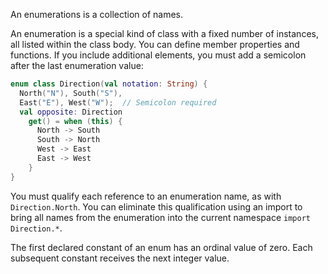 An enumerations is a collection of names.

An enumeration is a special kind of class with a fixed number of instances, all listed within the class body. You can define member properties and functions. If you include additional elements, you must add a semicolon after the last enumeration value:
```kt
enum class Direction(val notation: String) {
  North("N"), South("S"),
  East("E"), West("W");  // Semicolon required
  val opposite: Direction
    get() = when (this) {
      North -> South
      South -> North
      West -> East
      East -> West
    }
}
```

You must qualify each reference to an enumeration name, as with `Direction.North`. You can eliminate this qualification using an import to bring all names from the enumeration into the current namespace `import Direction.*`.

The first declared constant of an enum has an ordinal value of zero. Each subsequent constant receives the next integer value.